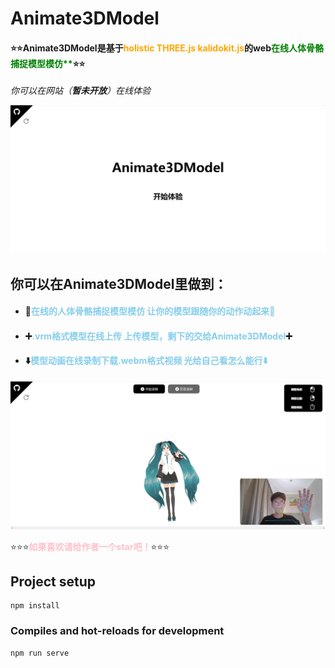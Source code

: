 # Animate3DModel

#### :star::star:**Animate3DModel**是基于<font color=orange>**holistic THREE.js kalidokit.js**</font>的web<font color=green>**在线人体骨骼捕捉模型模仿****</font>:star::star:

*你可以在网站（**暂未开放**）在线体验*

![](https://raw.githubusercontent.com/1076269190/Animate3DModel/main/public/1.png)

## 你可以在Animate3DModel里做到：

- #### :movie_camera:<font color=skyblue>**在线的人体骨骼捕捉模型模仿  让你的模型跟随你的动作动起来:movie_camera:**</font>
- #### :heavy_plus_sign:<font color=skyblue>**.vrm格式模型在线上传  上传模型，剩下的交给Animate3DModel**</font>:heavy_plus_sign:
- #### :arrow_down:**<font color=skyblue>模型动画在线录制下载.webm格式视频  光给自己看怎么能行:arrow_down:</font>**

![](https://raw.githubusercontent.com/1076269190/Animate3DModel/main/public/3.png)



:star::star::star:**<font color=pink>如果喜欢请给作者一个star吧！</font>**:star::star::star:



## Project setup
```
npm install
```

### Compiles and hot-reloads for development
```
npm run serve
```
